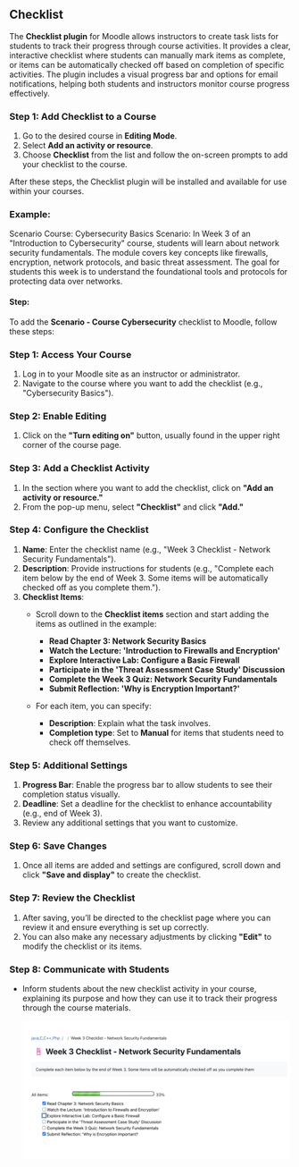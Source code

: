 
## Checklist
The **Checklist plugin** for Moodle allows instructors to create task lists for students to track their progress through course activities. It provides a clear, interactive checklist where students can manually mark items as complete, or items can be automatically checked off based on completion of specific activities. The plugin includes a visual progress bar and options for email notifications, helping both students and instructors monitor course progress effectively.

<!--
To install the **Checklist plugin** in Moodle, follow these steps:

### Step 1: Download the Checklist Plugin
1. Go to the [Moodle Plugin Directory](https://moodle.org/plugins) and search for **Checklist** or go directly to the [Checklist plugin page](https://moodle.org/plugins/mod_checklist).
2. Download the plugin ZIP file to your computer.

### Step 2: Upload the Plugin to Moodle
1. Log in to your Moodle site as an **administrator**.
2. Go to **Site administration > Plugins > Install plugins**.
3. Under **Install plugin from ZIP file**, click **Choose a file** and upload the Checklist plugin ZIP file you downloaded.
4. Click **Install plugin from ZIP file**.

### Step 3: Confirm Installation
1. Moodle will detect the plugin type automatically. Click **Continue** to proceed.
2. Moodle will show a **plugin validation page**. Review the plugin details, and if everything looks correct, click **Upgrade Moodle database now**.
3. After the installation completes, you’ll see a success message.

### Step 4: Configure the Checklist Plugin (Optional)
1. Go to **Site administration > Plugins > Activity modules > Checklist** to adjust any default settings.
2. Set any options such as **default permissions** or **email notifications** for checklist completion.
-->

### Step 1: Add Checklist to a Course
1. Go to the desired course in **Editing Mode**.
2. Select **Add an activity or resource**.
3. Choose **Checklist** from the list and follow the on-screen prompts to add your checklist to the course.

After these steps, the Checklist plugin will be installed and available for use within your courses.

### Example:
Scenario
Course: Cybersecurity Basics
Scenario: In Week 3 of an "Introduction to Cybersecurity" course, students will learn about network security fundamentals. The module covers key concepts like firewalls, encryption, network protocols, and basic threat assessment. The goal for students this week is to understand the foundational tools and protocols for protecting data over networks.

#### Step: 

To add the **Scenario - Course Cybersecurity** checklist to Moodle, follow these steps:

### Step 1: Access Your Course
1. Log in to your Moodle site as an instructor or administrator.
2. Navigate to the course where you want to add the checklist (e.g., "Cybersecurity Basics").

### Step 2: Enable Editing
1. Click on the **"Turn editing on"** button, usually found in the upper right corner of the course page.

### Step 3: Add a Checklist Activity
1. In the section where you want to add the checklist, click on **"Add an activity or resource."**
2. From the pop-up menu, select **"Checklist"** and click **"Add."**

### Step 4: Configure the Checklist
1. **Name**: Enter the checklist name (e.g., "Week 3 Checklist - Network Security Fundamentals").
2. **Description**: Provide instructions for students (e.g., "Complete each item below by the end of Week 3. Some items will be automatically checked off as you complete them.").
3. **Checklist Items**: 
   - Scroll down to the **Checklist items** section and start adding the items as outlined in the example:
     - **Read Chapter 3: Network Security Basics**
     - **Watch the Lecture: 'Introduction to Firewalls and Encryption'**
     - **Explore Interactive Lab: Configure a Basic Firewall**
     - **Participate in the 'Threat Assessment Case Study' Discussion**
     - **Complete the Week 3 Quiz: Network Security Fundamentals**
     - **Submit Reflection: 'Why is Encryption Important?'**

   - For each item, you can specify:
     - **Description**: Explain what the task involves.
     - **Completion type**: Set to **Manual** for items that students need to check off themselves.

### Step 5: Additional Settings
1. **Progress Bar**: Enable the progress bar to allow students to see their completion status visually.
2. **Deadline**: Set a deadline for the checklist to enhance accountability (e.g., end of Week 3).
3. Review any additional settings that you want to customize.

### Step 6: Save Changes
1. Once all items are added and settings are configured, scroll down and click **"Save and display"** to create the checklist.

### Step 7: Review the Checklist
1. After saving, you’ll be directed to the checklist page where you can review it and ensure everything is set up correctly.
2. You can also make any necessary adjustments by clicking **"Edit"** to modify the checklist or its items.

### Step 8: Communicate with Students
- Inform students about the new checklist activity in your course, explaining its purpose and how they can use it to track their progress through the course materials.

   <img src="https://raw.githubusercontent.com/LEARN-LK/lms/master/img/01-checklist.png" alt="image" style="max-width: 100%;width: 800px;">

<!--    <img src="https://raw.githubusercontent.com/LEARN-LK/lms/master/img/01-checklist.png?raw=true" alt="image" style="max-width: 100%;width: 800px;"> -->


